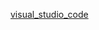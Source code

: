 [visual_studio_code](https://raw.githubusercontent.com/azohra/strapped/master/straps/visual_studio_code/latest/README.md ':include')
